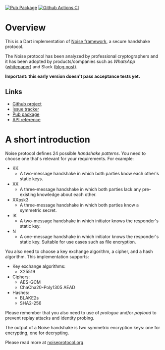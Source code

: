 [![Pub Package](https://img.shields.io/pub/v/noise.svg)](https://pub.dev/packages/noise)
[![Github Actions CI](https://github.com/dint-dev/cryptography/workflows/Dart%20CI/badge.svg)](https://github.com/dint-dev/cryptography/actions?query=workflow%3A%22Dart+CI%22)

# Overview
This is a Dart implementation of [Noise framework](https://noiseprotocol.org/noise.html), a secure
handshake protocol.

The Noise protocol has been analyzed by professional cryptographers and it has been adopted by products/companies
such as _WhatsApp_ ([whitepaper](https://www.whatsapp.com/security/WhatsApp-Security-Whitepaper.pdf))
and Slack ([blog post](https://slack.engineering/introducing-nebula-the-open-source-global-overlay-network-from-slack-884110a5579)).

__Important: this early version doesn't pass acceptance tests yet.__

## Links
  * [Github project](https://github.com/dint-dev/cryptography)
  * [Issue tracker](https://github.com/dint-dev/cryptography/issues)
  * [Pub package](https://pub.dev/packages/noise)
  * [API reference](https://pub.dev/documentation/noise/latest/)

# A short introduction
Noise protocol defines 24 possible _handshake patterns_. You need to choose one that's relevant
for your requirements. For example:
  * KK
    * A two-message handshake in which both parties know each other's static keys.
  * XX
    * A three-message handshake in which both parties lack any pre-existing knowledge about
      each other.
  * XXpsk3
    * A three-message handshake in which both parties know a symmetric secret.
  * IK
    * A two-message handshake in which initiator knows the responder's static key.
  * N
    * A one-message handshake in which initiator knows the responder's static key. Suitable for use
      cases such as file encryption.

You also need to choose a key exchange algorithm, a cipher, and a hash algorithm. This
implementation supports:
  * Key exchange algorithms:
    * X25519
  * Ciphers:
    * AES-GCM
    * ChaCha20-Poly1305 AEAD
  * Hashes:
    * BLAKE2s
    * SHA2-256

Please remember that you also need to use of _prologue_ and/or _payload_ to prevent replay attacks
and identity probing.

The output of a Noise handshake is two symmetric encryption keys: one for encrypting, one for
decrypting.

Please read more at [noiseprotocol.org](https://noiseprotocol.org/noise.html).